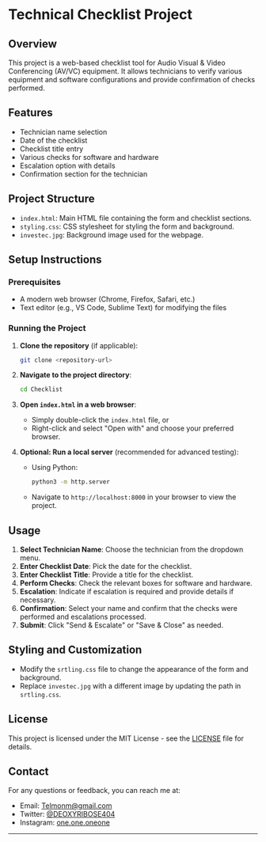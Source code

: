 # Technical Checklist Project

## Overview

This project is a web-based checklist tool for Audio Visual & Video Conferencing (AV/VC) equipment. It allows technicians to verify various equipment and software configurations and provide confirmation of checks performed.

## Features

- Technician name selection
- Date of the checklist
- Checklist title entry
- Various checks for software and hardware
- Escalation option with details
- Confirmation section for the technician

## Project Structure

- `index.html`: Main HTML file containing the form and checklist sections.
- `styling.css`: CSS stylesheet for styling the form and background.
- `investec.jpg`: Background image used for the webpage.

## Setup Instructions

### Prerequisites

- A modern web browser (Chrome, Firefox, Safari, etc.)
- Text editor (e.g., VS Code, Sublime Text) for modifying the files

### Running the Project

1. **Clone the repository** (if applicable):
    ```bash
    git clone <repository-url>
    ```

2. **Navigate to the project directory**:
    ```bash
    cd Checklist
    ```

3. **Open `index.html` in a web browser**:
    - Simply double-click the `index.html` file, or
    - Right-click and select "Open with" and choose your preferred browser.

4. **Optional: Run a local server** (recommended for advanced testing):
    - Using Python:
      ```bash
      python3 -m http.server
      ```
    - Navigate to `http://localhost:8000` in your browser to view the project.

## Usage

1. **Select Technician Name**: Choose the technician from the dropdown menu.
2. **Enter Checklist Date**: Pick the date for the checklist.
3. **Enter Checklist Title**: Provide a title for the checklist.
4. **Perform Checks**: Check the relevant boxes for software and hardware.
5. **Escalation**: Indicate if escalation is required and provide details if necessary.
6. **Confirmation**: Select your name and confirm that the checks were performed and escalations processed.
7. **Submit**: Click "Send & Escalate" or "Save & Close" as needed.

## Styling and Customization

- Modify the `srtling.css` file to change the appearance of the form and background.
- Replace `investec.jpg` with a different image by updating the path in `srtling.css`.

## License

This project is licensed under the MIT License - see the [LICENSE](LICENSE) file for details.

## Contact

For any questions or feedback, you can reach me at:

- Email: Telmonm@gmail.com
- Twitter: [@DEOXYRIBOSE404](https://twitter.com/DEOXYRIBOSE404)
- Instagram: [one.one.oneone](https://www.instagram.com/one.one.oneone)

---

